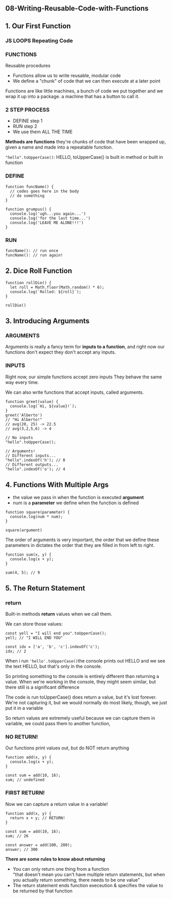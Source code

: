 ## 08-Writing-Reusable-Code-with-Functions

## 1. Our First Function

### JS LOOPS Repeating Code

### FUNCTIONS

Reusable procedures

- Functions allow us to write reusable, modular code
- We define a "chunk" of code that we can then execute at a later point

Functions are like little machines, a bunch of code we put together and we wrap it up into a package. a machine that has a button to call it.

### 2 STEP PROCESS

- DEFINE step 1
- RUN step 2
- We use them ALL THE TIME

**Methods are functions** they're chunks of code that have been wrapped up, given a name and made into a repeatable function.

`"hello".toUpperCase()`: HELLO, toUpperCase() is built in method or built in function

### DEFINE

```
function funcName() {
  // codes goes here in the body
  // do something
}
```

```
function grumpus() {
  console.log('ugh...you again...')
  console.log('for the last time...')
  console.log('LEAVE ME ALONE!!!')
}
```

### RUN

```
funcName(): // run once
funcName(): // run again!
```

## 2. Dice Roll Function

```
function rollDie() {
  let roll = Math.floor(Math.random() * 6);
  console.log(`Rolled: ${roll}`);
}

rollDie()
```

## 3. Introducing Arguments

### ARGUMENTS

Arguments is really a fancy term for **inputs to a function**, and right now our functions don't expect they don't accept any inputs.

### INPUTS

Right now, our simple functions accept zero inputs They behave the same way every time.

We can also write functions that accept inputs, called arguments.

```
function greet(value) {
  console.log(`Hi, ${value}!`);
}
greet('Alberto')
// "Hi Alberto!"
// avg(20, 25) -> 22.5
// avg(3,2,5,6) -> 4
```

```
// No inputs
"hello".toUpperCase();

// Arguments!
// Different inputs...
"hello".indexOf('h'); // 0
// Different outputs...
"hello".indexOf('o'); // 4
```

## 4. Functions With Multiple Args

- the value we pass in when the function is executed **argument**
- num is a **parameter** we define when the function is defined

```
function square(parameter) {
  console.log(num * num);
}

square(argument)
```

The order of arguments is very important, the order that we define these parameters in dictates the order that they are filled in from left to right.

```
function sum(x, y) {
  console.log(x + y);
}

sum(4, 5); // 9
```

## 5. The Return Statement

### return

Built-in methods **return** values when we call them.

We can store those values:

```
const yell = "I will end you".toUpperCase();
yell; // "I WILL END YOU"

const idx = ['a', 'b', 'c'].indexOf('c');
idx; // 2
```

When i run `'hello'.toUpperCase()`the console prints out HELLO and we see the text HELLO, but that's only in the console.

So printing something to the console is entirely different than returning a value. When we're working in the console, they might seem similar, but there still is a significant difference

The code is run toUpperCase() does return a value, but it's lost forever. We're not capturing it, but we would normally do most likely, though, we just put it in a variable

So return values are extremely useful because we can capture them in variable, we could pass them to another function,

### NO RETURN!

Our functions print values out, but do NOT return anything

```
function add(x, y) {
  console.log(x + y);
}

const sum = add(10, 16);
sum; // undefined
```

### FIRST RETURN!

Now we can capture a return value in a variable!

```
function add(x, y) {
  return x + y; // RETURN!
}

const sum = add(10, 16);
sum; // 26

const answer = add(100, 200);
answer; // 300
```

**There are some rules to know about returning**

- You can only return one thing from a function  
  "that doesn't mean you can't have multiple return statements, but when you actually return something, there needs to be one value"
- The return statement ends function execeution & specifies the value to be returned by that function
